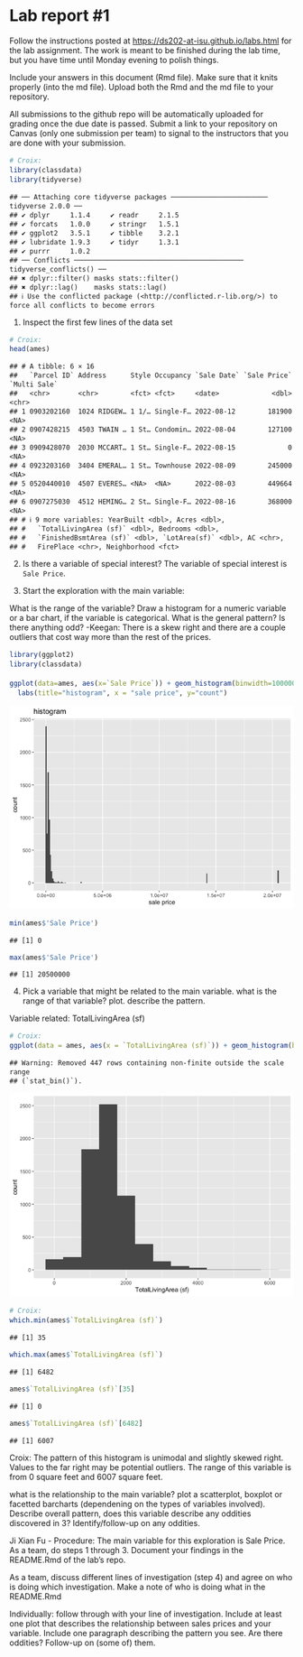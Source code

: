 
<!-- README.md is generated from README.Rmd. Please edit the README.Rmd file -->

# Lab report \#1

Follow the instructions posted at
<https://ds202-at-isu.github.io/labs.html> for the lab assignment. The
work is meant to be finished during the lab time, but you have time
until Monday evening to polish things.

Include your answers in this document (Rmd file). Make sure that it
knits properly (into the md file). Upload both the Rmd and the md file
to your repository.

All submissions to the github repo will be automatically uploaded for
grading once the due date is passed. Submit a link to your repository on
Canvas (only one submission per team) to signal to the instructors that
you are done with your submission.

``` r
# Croix:
library(classdata)
library(tidyverse)
```

    ## ── Attaching core tidyverse packages ──────────────────────── tidyverse 2.0.0 ──
    ## ✔ dplyr     1.1.4     ✔ readr     2.1.5
    ## ✔ forcats   1.0.0     ✔ stringr   1.5.1
    ## ✔ ggplot2   3.5.1     ✔ tibble    3.2.1
    ## ✔ lubridate 1.9.3     ✔ tidyr     1.3.1
    ## ✔ purrr     1.0.2     
    ## ── Conflicts ────────────────────────────────────────── tidyverse_conflicts() ──
    ## ✖ dplyr::filter() masks stats::filter()
    ## ✖ dplyr::lag()    masks stats::lag()
    ## ℹ Use the conflicted package (<http://conflicted.r-lib.org/>) to force all conflicts to become errors

1.  Inspect the first few lines of the data set

``` r
# Croix:
head(ames)
```

    ## # A tibble: 6 × 16
    ##   `Parcel ID` Address      Style Occupancy `Sale Date` `Sale Price` `Multi Sale`
    ##   <chr>       <chr>        <fct> <fct>     <date>             <dbl> <chr>       
    ## 1 0903202160  1024 RIDGEW… 1 1/… Single-F… 2022-08-12        181900 <NA>        
    ## 2 0907428215  4503 TWAIN … 1 St… Condomin… 2022-08-04        127100 <NA>        
    ## 3 0909428070  2030 MCCART… 1 St… Single-F… 2022-08-15             0 <NA>        
    ## 4 0923203160  3404 EMERAL… 1 St… Townhouse 2022-08-09        245000 <NA>        
    ## 5 0520440010  4507 EVERES… <NA>  <NA>      2022-08-03        449664 <NA>        
    ## 6 0907275030  4512 HEMING… 2 St… Single-F… 2022-08-16        368000 <NA>        
    ## # ℹ 9 more variables: YearBuilt <dbl>, Acres <dbl>,
    ## #   `TotalLivingArea (sf)` <dbl>, Bedrooms <dbl>,
    ## #   `FinishedBsmtArea (sf)` <dbl>, `LotArea(sf)` <dbl>, AC <chr>,
    ## #   FirePlace <chr>, Neighborhood <fct>

2.  Is there a variable of special interest? The variable of special
    interest is `Sale Price`.

3.  Start the exploration with the main variable:

What is the range of the variable? Draw a histogram for a numeric
variable or a bar chart, if the variable is categorical. What is the
general pattern? Is there anything odd? -Keegan: There is a skew right
and there are a couple outliers that cost way more than the rest of the
prices.

``` r
library(ggplot2)
library(classdata)

ggplot(data=ames, aes(x=`Sale Price`)) + geom_histogram(binwidth=100000) +
  labs(title="histogram", x = "sale price", y="count")
```

![](README_files/figure-gfm/unnamed-chunk-3-1.png)<!-- -->

``` r
min(ames$'Sale Price')
```

    ## [1] 0

``` r
max(ames$'Sale Price')
```

    ## [1] 20500000

4.  Pick a variable that might be related to the main variable. what is
    the range of that variable? plot. describe the pattern.

Variable related: TotalLivingArea (sf)

``` r
# Croix: 
ggplot(data = ames, aes(x = `TotalLivingArea (sf)`)) + geom_histogram(binwidth = 500)
```

    ## Warning: Removed 447 rows containing non-finite outside the scale range
    ## (`stat_bin()`).

![](README_files/figure-gfm/unnamed-chunk-5-1.png)<!-- -->

``` r
# Croix:
which.min(ames$`TotalLivingArea (sf)`)
```

    ## [1] 35

``` r
which.max(ames$`TotalLivingArea (sf)`)
```

    ## [1] 6482

``` r
ames$`TotalLivingArea (sf)`[35]
```

    ## [1] 0

``` r
ames$`TotalLivingArea (sf)`[6482]
```

    ## [1] 6007

Croix: The pattern of this histogram is unimodal and slightly skewed
right. Values to the far right may be potential outliers. The range of
this variable is from 0 square feet and 6007 square feet.

what is the relationship to the main variable? plot a scatterplot,
boxplot or facetted barcharts (dependening on the types of variables
involved). Describe overall pattern, does this variable describe any
oddities discovered in 3? Identify/follow-up on any oddities.

Ji Xian Fu - Procedure: The main variable for this exploration is Sale
Price. As a team, do steps 1 through 3. Document your findings in the
README.Rmd of the lab’s repo.

As a team, discuss different lines of investigation (step 4) and agree
on who is doing which investigation. Make a note of who is doing what in
the README.Rmd

Individually: follow through with your line of investigation. Include at
least one plot that describes the relationship between sales prices and
your variable. Include one paragraph describing the pattern you see. Are
there oddities? Follow-up on (some of) them.
